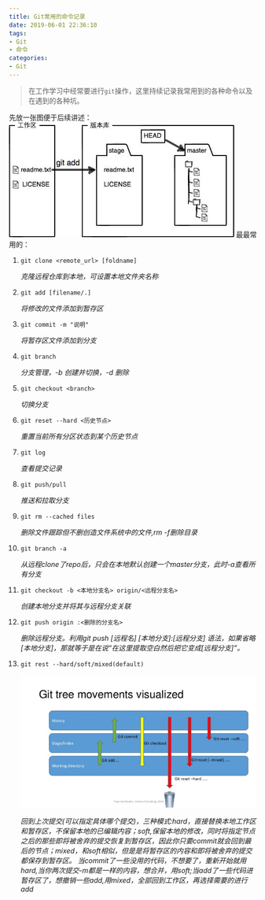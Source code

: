 ```yaml
---
title: Git常用的命令记录
date: 2019-06-01 22:36:10
tags:
- Git
- 命令
categories:
- Git 
---
```


> 在工作学习中经常要进行`git`操作，这里持续记录我常用到的各种命令以及在遇到的各种坑。

<!--more-->

先放一张图便于后续讲述：
![工作区/暂存区/仓库(Head)](/images/201906010.jpeg)
最最常用的：

1. `git clone <remote_url> [foldname]`

    *克隆远程仓库到本地，可设置本地文件夹名称*

2. `git add [filename/.]`

    *将修改的文件添加到暂存区*

3. `git commit -m "说明"`

    *将暂存区文件添加到分支*

4. `git branch`

    *分支管理，-b 创建并切换，-d 删除*

5. `git checkout <branch>`

    *切换分支*

6. `git reset --hard <历史节点>`

    *重置当前所有分区状态到某个历史节点*

7. `git log`

    *查看提交记录*

8. `git push/pull`

    *推送和拉取分支*

9. `git rm --cached files`

    *删除文件跟踪但不删创造文件系统中的文件,rm -f删除目录*
10. `git branch -a`
 
    *从远程clone了repo后，只会在本地默认创建一个master分支，此时-a查看所有分支*

11. `git checkout -b <本地分支名> origin/<远程分支名>`
 
    *创建本地分支并将其与远程分支关联*

12. `git push origin :<删除的分支名>`
    
    *删除远程分支。利用git push [远程名] [本地分支]:[远程分支] 语法，如果省略 [本地分支]，那就等于是在说“在这里提取空白然后把它变成[远程分支]”。*

13. `git rest --hard/soft/mixed(default)`

    ![git rest图解](/images/gitreset.png)
    
    *回到上次提交(可以指定具体哪个提交)，三种模式:hard，直接替换本地工作区和暂存区，不保留本地的已编辑内容；soft,保留本地的修改，同时将指定节点之后的那些即将被舍弃的提交恢复到暂存区，因此你只要commit就会回到最后的节点；mixed，和soft相似，但是是将暂存区的内容和即将被舍弃的提交都保存到暂存区。*
    *当commit了一些没用的代码，不想要了，重新开始就用hard,当你两次提交-m都是一样的内容，想合并，用soft;当add了一些代码进暂存区了，想撤销一些add,用mixed，全部回到工作区，再选择需要的进行add*

